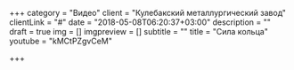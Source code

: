 +++
category = "Видео"
client = "Кулебакский металлургический завод"
clientLink = "#"
date = "2018-05-08T06:20:37+03:00"
description = ""
draft = true
img = []
imgpreview = []
subtitle = ""
title = "Сила кольца"
youtube = "kMCtPZgvCeM"

+++
